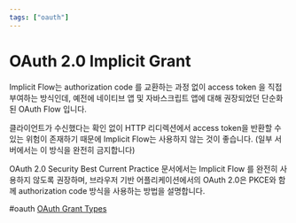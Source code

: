 ```yaml
---
tags: ["oauth"]
---
```


# OAuth 2.0 Implicit Grant

Implicit Flow는 authorization code 를 교환하는 과정 없이 access token 을 직접 부여하는 방식인데,
예전에 네이티브 앱 및 자바스크립트 앱에 대해 권장되었던 단순화된 OAuth Flow 입니다.

클라이언트가 수신했다는 확인 없이 HTTP 리디렉션에서 access token을 반환할 수 있는 
위험이 존재하기 때문에 Implicit Flow는 사용하지 않는 것이 좋습니다. (일부 서버에서는 이 방식을 완전히 금지합니다)

OAuth 2.0 Security Best Current Practice 문서에서는 
Implicit Flow 를 완전히 사용하지 않도록 권장하며, 브라우저 기반 어플리케이션에서의 
OAuth 2.0은 PKCE와 함께 authorization code 방식을 사용하는 방법을 설명합니다.

#oauth [OAuth Grant Types](../oauth_grant_types.md)
